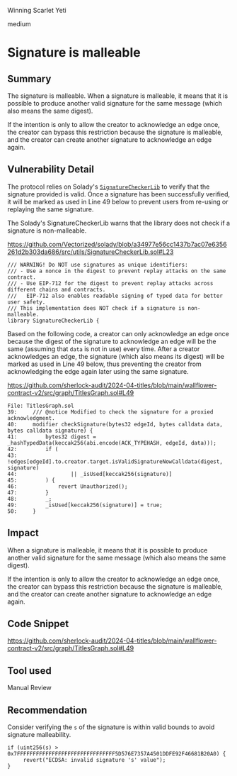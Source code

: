Winning Scarlet Yeti

medium

# Signature is malleable

## Summary

The signature is malleable. When a signature is malleable, it means that it is possible to produce another valid signature for the same message (which also means the same digest).

If the intention is only to allow the creator to acknowledge an edge once, the creator can bypass this restriction because the signature is malleable, and the creator can create another signature to acknowledge an edge again.

## Vulnerability Detail

The protocol relies on Solady's [`SignatureCheckerLib`](https://github.com/vectorized/solady/blob/main/src/utils/SignatureCheckerLib.sol) to verify that the signature provided is valid. Once a signature has been successfully verified, it will be marked as used in Line 49 below to prevent users from re-using or replaying the same signature. 

The Solady's SignatureCheckerLib warns that the library does not check if a signature is non-malleable.

https://github.com/Vectorized/solady/blob/a34977e56cc1437b7ac07e6356261d2b303da686/src/utils/SignatureCheckerLib.sol#L23

```solidity
/// WARNING! Do NOT use signatures as unique identifiers:
/// - Use a nonce in the digest to prevent replay attacks on the same contract.
/// - Use EIP-712 for the digest to prevent replay attacks across different chains and contracts.
///   EIP-712 also enables readable signing of typed data for better user safety.
/// This implementation does NOT check if a signature is non-malleable.
library SignatureCheckerLib {
```

Based on the following code, a creator can only acknowledge an edge once because the digest of the signature to acknowledge an edge will be the same (assuming that `data` is not in use) every time. After a creator acknowledges an edge, the signature (which also means its digest) will be marked as used in Line 49 below, thus preventing the creator from acknowledging the edge again later using the same signature.

https://github.com/sherlock-audit/2024-04-titles/blob/main/wallflower-contract-v2/src/graph/TitlesGraph.sol#L49

```solidity
File: TitlesGraph.sol
39:     /// @notice Modified to check the signature for a proxied acknowledgment.
40:     modifier checkSignature(bytes32 edgeId, bytes calldata data, bytes calldata signature) {
41:         bytes32 digest = _hashTypedData(keccak256(abi.encode(ACK_TYPEHASH, edgeId, data)));
42:         if (
43:             !edges[edgeId].to.creator.target.isValidSignatureNowCalldata(digest, signature)
44:                 || _isUsed[keccak256(signature)]
45:         ) {
46:             revert Unauthorized();
47:         }
48:         _;
49:         _isUsed[keccak256(signature)] = true;
50:     }
```

## Impact

When a signature is malleable, it means that it is possible to produce another valid signature for the same message (which also means the same digest).

If the intention is only to allow the creator to acknowledge an edge once, the creator can bypass this restriction because the signature is malleable, and the creator can create another signature to acknowledge an edge again.

## Code Snippet

https://github.com/sherlock-audit/2024-04-titles/blob/main/wallflower-contract-v2/src/graph/TitlesGraph.sol#L49

## Tool used

Manual Review

## Recommendation

Consider verifying the `s` of the signature is within valid bounds to avoid signature malleability.

```solidity
if (uint256(s) > 0x7FFFFFFFFFFFFFFFFFFFFFFFFFFFFFFF5D576E7357A4501DDFE92F46681B20A0) {
	 revert("ECDSA: invalid signature 's' value");
}
```